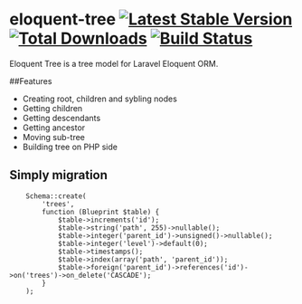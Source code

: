eloquent-tree [![Latest Stable Version](https://poser.pugx.org/gzero/eloquent-tree/v/stable.png)](https://packagist.org/packages/gzero/eloquent-tree) [![Total Downloads](https://poser.pugx.org/gzero/eloquent-tree/downloads.png)](https://packagist.org/packages/gzero/eloquent-tree) [![Build Status](https://travis-ci.org/AdrianSkierniewski/eloquent-tree.png)](https://travis-ci.org/AdrianSkierniewski/eloquent-tree)
=============

Eloquent Tree is a tree model for Laravel Eloquent ORM.

##Features

* Creating root, children and sybling nodes
* Getting children
* Getting descendants
* Getting ancestor
* Moving sub-tree
* Building tree on PHP side


## Simply migration

        Schema::create(
            'trees',
            function (Blueprint $table) {
                $table->increments('id');
                $table->string('path', 255)->nullable();
                $table->integer('parent_id')->unsigned()->nullable();
                $table->integer('level')->default(0);
                $table->timestamps();
                $table->index(array('path', 'parent_id'));
                $table->foreign('parent_id')->references('id')->on('trees')->on_delete('CASCADE');
            }
        );
